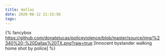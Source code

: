 ```yaml
---
title: dallas
date: 2020-06-12 21:15:56
tags:
---
```


{% fancybox https://github.com/donatelucas/policeviolence/blob/master/source/img/%2340%20-%20Dallas%20TX.png?raw=true [Innocent bystander walking home shot by police] %}
